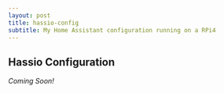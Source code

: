 ```yaml
---
layout: post
title: hassio-config
subtitle: My Home Assistant configuration running on a RPi4 
---
```


## Hassio Configuration

*Coming Soon!*